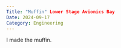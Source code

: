 ```yaml
---
Title: "Muffin" Lower Stage Avionics Bay
Date: 2024-09-17
Category: Engineering
---
```


I made the muffin.
